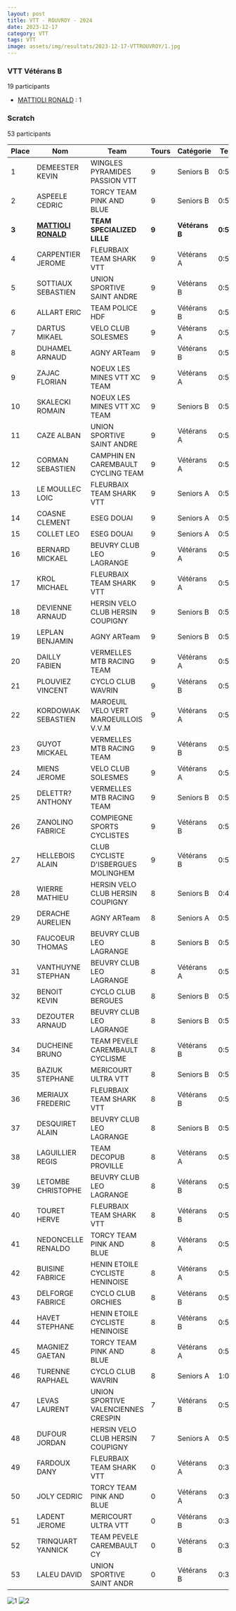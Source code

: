 ```yaml
---
layout: post
title: VTT - ROUVROY - 2024
date: 2023-12-17
category: VTT
tags: VTT
image: assets/img/resultats/2023-12-17-VTTROUVROY/1.jpg
---
```


### VTT Vétérans B
19 participants
- [MATTIOLI RONALD](https://teamspecializedlille.cc/coureurs/mattiolironald) : 1

### Scratch
53 participants

| Place | Nom | Team | Tours | Catégorie | Temps |
|---|---|---|---|---|---|
| 1 | DEMEESTER KEVIN | WINGLES PYRAMIDES PASSION VTT | 9 | Seniors B | 0:52:36 | 
| 2 | ASPEELE CEDRIC | TORCY TEAM PINK AND BLUE | 9 | Seniors B | 0:52:39 | 
| **3** | **[MATTIOLI RONALD](https://teamspecializedlille.cc/coureurs/mattiolironald)** | **TEAM SPECIALIZED LILLE** | **9** | **Vétérans B** | **0:53:39** | 
| 4 | CARPENTIER JEROME | FLEURBAIX TEAM SHARK VTT | 9 | Vétérans A | 0:53:40 | 
| 5 | SOTTIAUX SEBASTIEN | UNION SPORTIVE SAINT ANDRE | 9 | Vétérans B | 0:53:53 | 
| 6 | ALLART ERIC | TEAM POLICE HDF | 9 | Vétérans B | 0:53:55 | 
| 7 | DARTUS MIKAEL | VELO CLUB SOLESMES | 9 | Vétérans A | 0:54:11 | 
| 8 | DUHAMEL ARNAUD | AGNY ARTeam | 9 | Vétérans B | 0:54:17 | 
| 9 | ZAJAC FLORIAN | NOEUX LES MINES VTT XC TEAM | 9 | Vétérans A | 0:54:30 | 
| 10 | SKALECKI ROMAIN | NOEUX LES MINES VTT XC TEAM | 9 | Seniors B | 0:55:19 | 
| 11 | CAZE ALBAN | UNION SPORTIVE SAINT ANDRE | 9 | Vétérans A | 0:55:38 | 
| 12 | CORMAN SEBASTIEN | CAMPHIN EN CAREMBAULT CYCLING TEAM | 9 | Vétérans A | 0:56:16 | 
| 13 | LE MOULLEC LOIC | FLEURBAIX TEAM SHARK VTT | 9 | Seniors A | 0:56:37 | 
| 14 | COASNE CLEMENT | ESEG DOUAI | 9 | Seniors A | 0:56:50 | 
| 15 | COLLET LEO | ESEG DOUAI | 9 | Seniors A | 0:56:50 | 
| 16 | BERNARD MICKAEL | BEUVRY CLUB LEO LAGRANGE | 9 | Vétérans A | 0:56:54 | 
| 17 | KROL MICHAEL | FLEURBAIX TEAM SHARK VTT | 9 | Vétérans A | 0:57:14 | 
| 18 | DEVIENNE ARNAUD | HERSIN VELO CLUB HERSIN COUPIGNY | 9 | Seniors B | 0:57:50 | 
| 19 | LEPLAN BENJAMIN | AGNY ARTeam | 9 | Seniors B | 0:57:58 | 
| 20 | DAILLY FABIEN | VERMELLES MTB RACING TEAM | 9 | Vétérans A | 0:58:8 | 
| 21 | PLOUVIEZ VINCENT | CYCLO CLUB WAVRIN | 9 | Vétérans B | 0:58:37 | 
| 22 | KORDOWIAK SEBASTIEN | MAROEUIL VELO VERT MAROEUILLOIS V.V.M | 9 | Vétérans A | 0:58:52 | 
| 23 | GUYOT MICKAEL | VERMELLES MTB RACING TEAM | 9 | Vétérans B | 0:58:55 | 
| 24 | MIENS JEROME | VELO CLUB SOLESMES | 9 | Vétérans A | 0:59:29 | 
| 25 | DELETTR? ANTHONY | VERMELLES MTB RACING TEAM | 9 | Seniors B | 0:59:35 | 
| 26 | ZANOLINO FABRICE | COMPIEGNE SPORTS CYCLISTES | 9 | Vétérans B | 0:59:40 | 
| 27 | HELLEBOIS ALAIN | CLUB CYCLISTE D'ISBERGUES MOLINGHEM | 9 | Vétérans B | 0:59:59 | 
| 28 | WIERRE MATHIEU | HERSIN VELO CLUB HERSIN COUPIGNY | 8 | Seniors B | 0:49:42 | 
| 29 | DERACHE AURELIEN | AGNY ARTeam | 8 | Seniors A | 0:52:41 | 
| 30 | FAUCOEUR THOMAS | BEUVRY CLUB LEO LAGRANGE | 8 | Seniors B | 0:52:48 | 
| 31 | VANTHUYNE STEPHAN | BEUVRY CLUB LEO LAGRANGE | 8 | Vétérans A | 0:53:4 | 
| 32 | BENOIT KEVIN | CYCLO CLUB BERGUES | 8 | Seniors B | 0:53:22 | 
| 33 | DEZOUTER ARNAUD | BEUVRY CLUB LEO LAGRANGE | 8 | Seniors B | 0:53:43 | 
| 34 | DUCHEINE BRUNO | TEAM PEVELE CAREMBAULT CYCLISME | 8 | Vétérans B | 0:53:45 | 
| 35 | BAZIUK STEPHANE | MERICOURT ULTRA VTT | 8 | Seniors B | 0:53:54 | 
| 36 | MERIAUX FREDERIC | FLEURBAIX TEAM SHARK VTT | 8 | Vétérans B | 0:54:9 | 
| 37 | DESQUIRET ALAIN | BEUVRY CLUB LEO LAGRANGE | 8 | Seniors B | 0:55:1 | 
| 38 | LAGUILLIER REGIS | TEAM DECOPUB PROVILLE | 8 | Vétérans A | 0:55:10 | 
| 39 | LETOMBE CHRISTOPHE | BEUVRY CLUB LEO LAGRANGE | 8 | Vétérans B | 0:55:47 | 
| 40 | TOURET HERVE | FLEURBAIX TEAM SHARK VTT | 8 | Vétérans B | 0:56:23 | 
| 41 | NEDONCELLE RENALDO | TORCY TEAM PINK AND BLUE | 8 | Vétérans A | 0:56:25 | 
| 42 | BUISINE FABRICE | HENIN ETOILE CYCLISTE HENINOISE | 8 | Vétérans A | 0:56:29 | 
| 43 | DELFORGE FABRICE | CYCLO CLUB ORCHIES | 8 | Vétérans B | 0:56:54 | 
| 44 | HAVET STEPHANE | HENIN ETOILE CYCLISTE HENINOISE | 8 | Vétérans B | 0:57:18 | 
| 45 | MAGNIEZ GAETAN | TORCY TEAM PINK AND BLUE | 8 | Vétérans A | 0:59:29 | 
| 46 | TURENNE RAPHAEL | CYCLO CLUB WAVRIN | 8 | Seniors A | 1:0:29 | 
| 47 | LEVAS LAURENT | UNION SPORTIVE VALENCIENNES CRESPIN | 7 | Vétérans B | 0:52:40 | 
| 48 | DUFOUR JORDAN | HERSIN VELO CLUB HERSIN COUPIGNY | 7 | Seniors A | 0:56:26 | 
| 49 | FARDOUX DANY | FLEURBAIX TEAM SHARK VTT | 0 | Vétérans A | 0:38:53 | 
| 50 | JOLY CEDRIC | TORCY TEAM PINK AND BLUE | 0 | Vétérans A | 0:38:53 | 
| 51 | LADENT JEROME | MERICOURT ULTRA VTT | 0 | Vétérans B | 0:38:53 | 
| 52 | TRINQUART YANNICK | TEAM PEVELE CAREMBAULT CY | 0 | Vétérans B | 0:38:53 | 
| 53 | LALEU DAVID | UNION SPORTIVE SAINT ANDR | 0 | Vétérans B | 0:38:53 | 

![1](http://teamspecializedlille.github.io/assets/img/resultats/2023-12-17-VTTROUVROY/1.jpg)
![2](http://teamspecializedlille.github.io/assets/img/resultats/2023-12-17-VTTROUVROY/2.jpg)